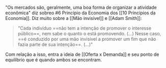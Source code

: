 "Os mercados são, geralmente, uma boa forma de organizar a atividade econômica" diz sobreo #6 Princípio da Economia dos [[10 Princípios da Economia]]. 
Diz muito sobre a [[Mão invisível]] e [[Adam Smith]]: 
> "Cada indivíduo ==não tem a intenção de promover o interesse público==, nem sabe o quanto o está promovendo. (...) Nesse caso, ==é conduzido por uma mão invisível a promover um fim que não fazia parte de sua intenção==. (...)"

Com relação a isso, entra a ideia de [[Oferta x Demanda]] e seu ponto de equilíbrio que é quando ambos se encontram.